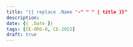 ```yaml
---
title: "{{ replace .Name "-" " " | title }}"
description:
date: {{ .Date }}
tags: [CE-ORG-O, CE-2022]
draft: true
---
```


